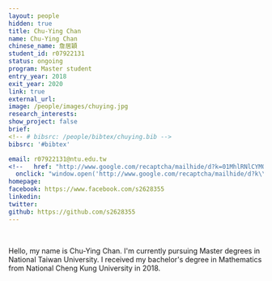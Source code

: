 ```yaml
---
layout: people
hidden: true
title: Chu-Ying Chan
name: Chu-Ying Chan
chinese_name: 詹居穎
student_id: r07922131
status: ongoing
program: Master student
entry_year: 2018
exit_year: 2020
link: true
external_url:
image: /people/images/chuying.jpg
research_interests: 
show_project: false
brief: 
<!-- # bibsrc: /people/bibtex/chuying.bib -->
bibsrc: '#bibtex'

email: r07922131@ntu.edu.tw
<!--   href: "http://www.google.com/recaptcha/mailhide/d?k=01MhlRNlCYMQRB3CtGk9pPWQ==&amp;c=Seat9oiuZshm6ibK_MUDZilOr7fBybQahRY7P83oUwM="
  onclick: "window.open('http://www.google.com/recaptcha/mailhide/d?k\\07501MhlRNlCYMQRB3CtGk9pPWQ\\75\\75\\46c\\75Seat9oiuZshm6ibK_MUDZilOr7fBybQahRY7P83oUwM\\075', '', 'toolbar=0,scrollbars=0,location=0,statusbar=0,menubar=0,resizable=0,width=500,height=300'); return false;" -->
homepage: 
facebook: https://www.facebook.com/s2628355
linkedin:
twitter:
github: https://github.com/s2628355
---
```


<br />

Hello, my name is Chu-Ying Chan. I'm currently pursuing Master degrees in National Taiwan University. I received my bachelor's degree in Mathematics from National Cheng Kung University in 2018.

<!-- <pre id="bibtex">@misc{Huang:HCOMP15,
    Author = {Huang, Chi-Chia and Huang, Yi-Ching and Hsu, Jane Yung-jen},
    Date-Added = {2016-02-17 17:21:43 +0000},
    Date-Modified = {2016-02-17 17:27:03 +0000},
    Howpublished = {Work-in-Progress in Conference on Human Computation \& Crowdsourcing},
    Location = {San Diego, California, USA},
    Month = {November},
    Url = {/people/pdf/Huang_HCOMP15.pdf},
    Title = {Chatmood: A Mixed-initiative Labeling Approach to Building Natural Dialogue Corpus for Sentiment Analysis},
    Year = {2015}}

@mastersthesis{Huang:Thesis09,
    Author = {Huang, Chi-Chia},
    Date-Added = {2016-02-17 17:12:28 +0000},
    Date-Modified = {2016-02-17 17:17:55 +0000},
    Month = {July},
    School = {National Taiwan University},
    Title = {Impact Analysis of Contextual Information in a Mobile Restaurant Recommender System},
    Year = {2009}}
</pre> -->